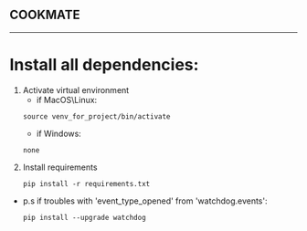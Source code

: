 ## COOKMATE

---

# Install all dependencies:
1. Activate virtual environment
    * if MacOS\Linux:
    ```
    source venv_for_project/bin/activate
    ```
    * if Windows:
    ```
    none
    ```
2. Install requirements
    ```
    pip install -r requirements.txt
    ```

* p.s if troubles with 'event_type_opened' from 'watchdog.events':
    ```
    pip install --upgrade watchdog
    ```
